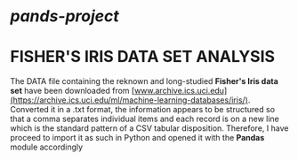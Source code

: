 <h1 align="center">

# *pands-project*
# **FISHER'S IRIS DATA SET ANALYSIS**
</h1>
<p align="justify">

The DATA file containing the reknown and long-studied **Fisher's Iris data set** have been downloaded from [www.archive.ics.uci.edu](https://archive.ics.uci.edu/ml/machine-learning-databases/iris/). Converted it in a .txt format, the information appears to be structured so that a comma separates individual items and each record is on a new line which is the standard pattern of a CSV tabular disposition. Therefore, I have proceed to import it as such in Python and opened it with the **Pandas** module accordingly 
</p>